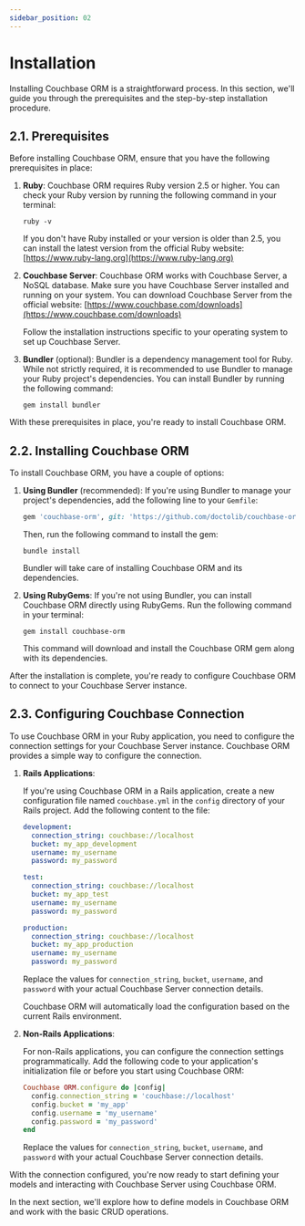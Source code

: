 ```yaml
---
sidebar_position: 02
---
```


# Installation

Installing Couchbase ORM is a straightforward process. In this section, we'll guide you through the prerequisites and the step-by-step installation procedure.

## 2.1. Prerequisites

Before installing Couchbase ORM, ensure that you have the following prerequisites in place:

1. **Ruby**: Couchbase ORM requires Ruby version 2.5 or higher. You can check your Ruby version by running the following command in your terminal:

   ```
   ruby -v
   ```

   If you don't have Ruby installed or your version is older than 2.5, you can install the latest version from the official Ruby website: [https://www.ruby-lang.org](https://www.ruby-lang.org)

2. **Couchbase Server**: Couchbase ORM works with Couchbase Server, a NoSQL database. Make sure you have Couchbase Server installed and running on your system. You can download Couchbase Server from the official website: [https://www.couchbase.com/downloads](https://www.couchbase.com/downloads)

   Follow the installation instructions specific to your operating system to set up Couchbase Server.

3. **Bundler** (optional): Bundler is a dependency management tool for Ruby. While not strictly required, it is recommended to use Bundler to manage your Ruby project's dependencies. You can install Bundler by running the following command:

   ```
   gem install bundler
   ```

With these prerequisites in place, you're ready to install Couchbase ORM.

## 2.2. Installing Couchbase ORM

To install Couchbase ORM, you have a couple of options:

1. **Using Bundler** (recommended): If you're using Bundler to manage your project's dependencies, add the following line to your `Gemfile`:

   ```ruby
   gem 'couchbase-orm', git: 'https://github.com/doctolib/couchbase-orm'
   ```

   Then, run the following command to install the gem:

   ```
   bundle install
   ```

   Bundler will take care of installing Couchbase ORM and its dependencies.

2. **Using RubyGems**: If you're not using Bundler, you can install Couchbase ORM directly using RubyGems. Run the following command in your terminal:

   ```
   gem install couchbase-orm
   ```

   This command will download and install the Couchbase ORM gem along with its dependencies.

After the installation is complete, you're ready to configure Couchbase ORM to connect to your Couchbase Server instance.

## 2.3. Configuring Couchbase Connection

To use Couchbase ORM in your Ruby application, you need to configure the connection settings for your Couchbase Server instance. Couchbase ORM provides a simple way to configure the connection.

1. **Rails Applications**:

   If you're using Couchbase ORM in a Rails application, create a new configuration file named `couchbase.yml` in the `config` directory of your Rails project. Add the following content to the file:

   ```yaml
   development:
     connection_string: couchbase://localhost
     bucket: my_app_development
     username: my_username
     password: my_password

   test:
     connection_string: couchbase://localhost
     bucket: my_app_test
     username: my_username
     password: my_password

   production:
     connection_string: couchbase://localhost
     bucket: my_app_production
     username: my_username
     password: my_password
   ```

   Replace the values for `connection_string`, `bucket`, `username`, and `password` with your actual Couchbase Server connection details.

   Couchbase ORM will automatically load the configuration based on the current Rails environment.

2. **Non-Rails Applications**:

   For non-Rails applications, you can configure the connection settings programmatically. Add the following code to your application's initialization file or before you start using Couchbase ORM:

   ```ruby
   Couchbase ORM.configure do |config|
     config.connection_string = 'couchbase://localhost'
     config.bucket = 'my_app'
     config.username = 'my_username'
     config.password = 'my_password'
   end
   ```

   Replace the values for `connection_string`, `bucket`, `username`, and `password` with your actual Couchbase Server connection details.

With the connection configured, you're now ready to start defining your models and interacting with Couchbase Server using Couchbase ORM.

In the next section, we'll explore how to define models in Couchbase ORM and work with the basic CRUD operations.
